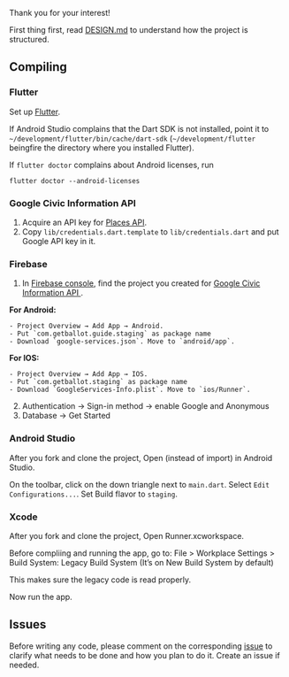 Thank you for your interest!

First thing first, read [DESIGN.md](https://github.com/GetBallot/mobile/blob/master/DESIGN.md) to understand how the project is structured.

## Compiling

### Flutter
Set up [Flutter](https://flutter.io/).

If Android Studio complains that the Dart SDK is not installed, point it to
`~/development/flutter/bin/cache/dart-sdk` (`~/development/flutter` beingfire the directory where you installed Flutter).

If `flutter doctor` complains about Android licenses, run     

    flutter doctor --android-licenses

### Google Civic Information API
1. Acquire an API key for [Places API]( https://cloud.google.com/maps-platform/places).
2. Copy `lib/credentials.dart.template` to `lib/credentials.dart` and put Google API key in it.

### Firebase
1. In [Firebase console](https://console.firebase.google.com/), find the project you created for [Google Civic Information API
](https://developers.google.com/civic-information/docs/using_api).


**For Android:**
```
- Project Overview → Add App → Android.
- Put `com.getballot.guide.staging` as package name
- Download `google-services.json`. Move to `android/app`.
```

**For IOS:**
```
- Project Overview → Add App → IOS.
- Put `com.getballot.staging` as package name
- Download `GoogleServices-Info.plist`. Move to `ios/Runner`.
```

2. Authentication &rarr; Sign-in method &rarr; enable Google and Anonymous
3. Database  &rarr; Get Started

### Android Studio
After you fork and clone the project, Open (instead of import) in Android Studio.

On the toolbar, click on the down triangle next to `main.dart`. Select `Edit Configurations...`. Set Build flavor to `staging`.

### Xcode
After you fork and clone the project, Open Runner.xcworkspace.

Before compliing and running the app, go to:
File > Workplace Settings > Build System: Legacy Build System (It’s on New Build System by default)

This makes sure the legacy code is read properly.

Now run the app.

## Issues

Before writing any code, please comment on the corresponding [issue](https://github.com/GetBallot/mobile/issues) to clarify what needs to be done and how you plan to do it. Create an issue if needed.
